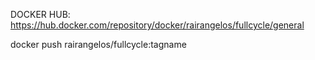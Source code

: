 DOCKER HUB:
https://hub.docker.com/repository/docker/rairangelos/fullcycle/general

docker push rairangelos/fullcycle:tagname
